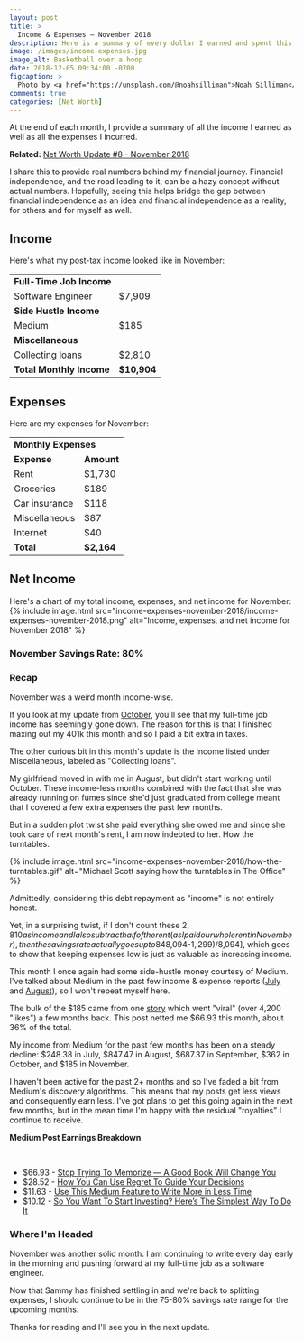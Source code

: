 ```yaml
---
layout: post
title: >
  Income & Expenses – November 2018
description: Here is a summary of every dollar I earned and spent this month.
image: /images/income-expenses.jpg
image_alt: Basketball over a hoop
date: 2018-12-05 09:34:00 -0700
figcaption: >
  Photo by <a href="https://unsplash.com/@noahsilliman">Noah Silliman</a>
comments: true
categories: [Net Worth]
---
```

At the end of each month, I provide a summary of all the income I earned as well as all the expenses I incurred.

**Related:** [Net Worth Update #8 - November 2018](/net-worth-november-2018)

I share this to provide real numbers behind my financial journey. Financial independence, and the road leading to it, can be a hazy concept without actual numbers. Hopefully, seeing this helps bridge the gap between financial independence as an idea and financial independence as a reality, for others and for myself as well.

## Income
Here's what my post-tax income looked like in November:

<table>
  <tbody>
    <tr>
      <td colspan="2"><strong>Full-Time Job Income</strong></td>
    </tr>
    <tr>
      <td>Software Engineer</td>
      <td>$7,909</td>
    </tr>
    <tr>
      <td colspan="2"><strong>Side Hustle Income</strong></td>
    </tr>
    <tr>
      <td>Medium</td>
      <td>$185</td>
    </tr>
    <tr>
      <td colspan="2"><strong>Miscellaneous</strong></td>
    </tr>
    <tr>
      <td>Collecting loans</td>
      <td>$2,810</td>
    </tr>
    <tr>
      <td><strong>Total Monthly Income</strong></td>
      <td><strong>$10,904</strong></td>
    </tr>
  </tbody>
</table>

## Expenses
Here are my expenses for November:

<table>
  <tbody>
    <tr>
      <td colspan="2"><strong>Monthly Expenses</strong></td>
    </tr>
    <tr>
      <td><strong>Expense</strong></td>
      <td><strong>Amount</strong></td>
    </tr>
    <tr>
      <td>Rent</td>
      <td>$1,730</td>
    </tr>
    <tr>
      <td>Groceries</td>
      <td>$189</td>
    </tr>
    <tr>
      <td>Car insurance</td>
      <td>$118</td>
    </tr>
    <tr>
      <td>Miscellaneous</td>
      <td>$87</td>
    </tr>
    <tr>
      <td>Internet</td>
      <td>$40</td>
    </tr>
    <tr>
      <td><strong>Total</strong></td>
      <td><strong>$2,164</strong></td>
    </tr>
  </tbody>
</table>

## Net Income
Here's a chart of my total income, expenses, and net income for November:
{% include image.html src="income-expenses-november-2018/income-expenses-november-2018.png" alt="Income, expenses, and net income for November 2018" %}

### November Savings Rate: 80%

### Recap
November was a weird month income-wise.

If you look at my update from [October](/october-2018-income-expenses), you'll see that my full-time job income has seemingly gone down. The reason for this is that I finished maxing out my 401k this month and so I paid a bit extra in taxes.

The other curious bit in this month's update is the income listed under Miscellaneous, labeled as "Collecting loans".

My girlfriend moved in with me in August, but didn't start working until October. These income-less months combined with the fact that she was already running on fumes since she'd just graduated from college meant that I covered a few extra expenses the past few months.

But in a sudden plot twist she paid everything she owed me and since she took care of next month's rent, I am now indebted to her. How the turntables.

{% include image.html src="income-expenses-november-2018/how-the-turntables.gif" alt="Michael Scott saying how the turntables in The Office" %}

Admittedly, considering this debt repayment as "income" is not entirely honest.

Yet, in a surprising twist, if I don't count these $2,810 as income and I also subtract half of the rent (as I paid our whole rent in November), then the savings rate actually goes up to 84% [($8,094-$1,299)/$8,094], which goes to show that keeping expenses low is just as valuable as increasing income.

This month I once again had some side-hustle money courtesy of Medium. I've talked about Medium in the past few income & expense reports ([July](/july-2018-income-expenses) and [August](/august-2018-income-expenses)), so I won't repeat myself here.

The bulk of the $185 came from one [story](https://medium.com/swlh/stop-trying-to-memorize-a-good-book-will-change-you-2bebafb22203) which went "viral" (over 4,200 "likes") a few months back. This post netted me $66.93 this month, about 36% of the total.

My income from Medium for the past few months has been on a steady decline: $248.38 in July, $847.47 in August, $687.37 in September, $362 in October, and $185 in November.

I haven't been active for the past 2+ months and so I've faded a bit from Medium's discovery algorithms. This means that my posts get less views and consequently earn less. I've got plans to get this going again in the next few months, but in the mean time I'm happy with the residual "royalties" I continue to receive.

<div class="info-block">
  <p><strong>Medium Post Earnings Breakdown</strong></p>

  <br>

  <ul>
    <li>
      $66.93 - <a href="https://medium.com/p/stop-trying-to-memorize-a-good-book-will-change-you-2bebafb22203">Stop Trying To Memorize — A Good Book Will Change You</a>
    </li>
    <li>
      $28.52 - <a href="https://medium.com/p/how-you-can-use-the-regret-minimization-framework-to-guide-your-decisions-603aba51181a">How You Can Use Regret To Guide Your Decisions</a>
    </li>
    <li>
      $11.63 - <a href="https://medium.com/p/use-this-medium-feature-to-write-more-in-less-time-b4fe64265595">Use This Medium Feature to Write More in Less Time</a>
    </li>
    <li id="remove-margin-bottom">
      $10.12 - <a href="https://medium.com/p/so-you-want-to-start-investing-heres-the-simplest-way-to-do-it-577cdf50737">So You Want To Start Investing? Here’s The Simplest Way To Do It</a>
    </li>
  </ul>
</div>

### Where I'm Headed
November was another solid month. I am continuing to write every day early in the morning and pushing forward at my full-time job as a software engineer.

Now that Sammy has finished settling in and we're back to splitting expenses, I should continue to be in the 75-80% savings rate range for the upcoming months.

Thanks for reading and I'll see you in the next update.
